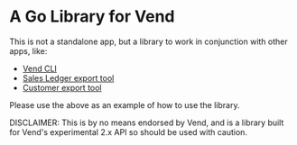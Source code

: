 A Go Library for Vend
========

This is not a standalone app, but a library to work in conjunction with other apps, like:
- [Vend CLI](https://github.com/jackharrisonsherlock/vend-cli)
- [Sales Ledger export tool](https://github.com/jackharrisonsherlock/vend-sales-export)
- [Customer export tool](https://github.com/jackharrisonsherlock/vend-customer-export)

Please use the above as an example of how to use the library.

DISCLAIMER:
This is by no means endorsed by Vend, and is a library built for Vend's experimental 2.x API so should be used with caution.
